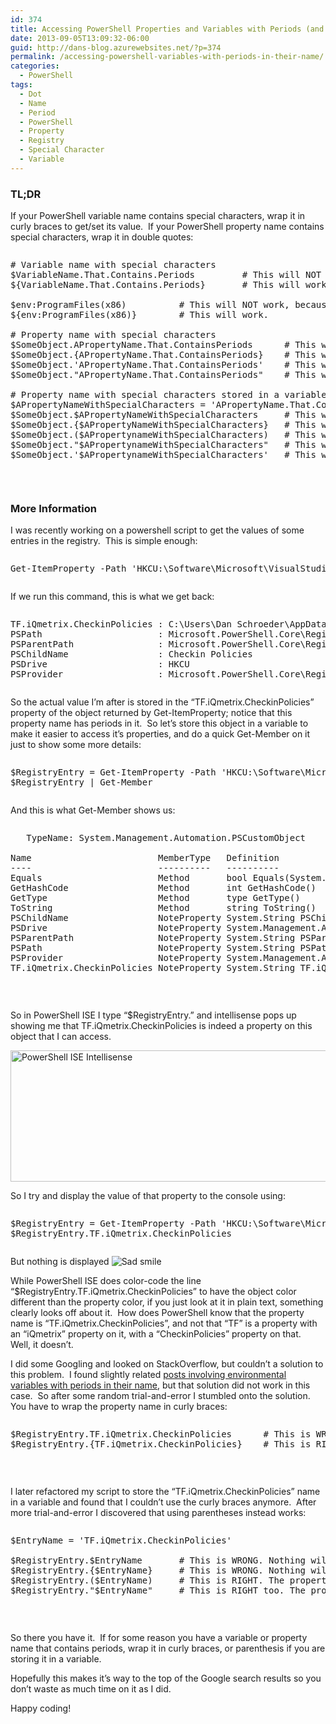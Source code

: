 ```yaml
---
id: 374
title: Accessing PowerShell Properties and Variables with Periods (and other special characters) in their Name
date: 2013-09-05T13:09:32-06:00
guid: http://dans-blog.azurewebsites.net/?p=374
permalink: /accessing-powershell-variables-with-periods-in-their-name/
categories:
  - PowerShell
tags:
  - Dot
  - Name
  - Period
  - PowerShell
  - Property
  - Registry
  - Special Character
  - Variable
---
```

### TL;DR

If your PowerShell variable name contains special characters, wrap it in curly braces to get/set its value.&#160; If your PowerShell property name contains special characters, wrap it in double quotes:

<div id="scid:C89E2BDB-ADD3-4f7a-9810-1B7EACF446C1:ad32e0da-8e49-4395-8ab6-470fe0ba9cc9" class="wlWriterEditableSmartContent" style="float: none; padding-bottom: 0px; padding-top: 0px; padding-left: 0px; margin: 0px; display: inline; padding-right: 0px">
  <pre style=white-space:normal>

  <pre class="brush: powershell; pad-line-numbers: true; title: ; notranslate" title="">
# Variable name with special characters
$VariableName.That.Contains.Periods			# This will NOT work.
${VariableName.That.Contains.Periods}		# This will work.

$env:ProgramFiles(x86)			# This will NOT work, because parentheses are special characters.
${env:ProgramFiles(x86)}		# This will work.

# Property name with special characters
$SomeObject.APropertyName.That.ContainsPeriods		# This will NOT work.
$SomeObject.{APropertyName.That.ContainsPeriods}	# This will work.
$SomeObject.'APropertyName.That.ContainsPeriods'	# This will also work.
$SomeObject."APropertyName.That.ContainsPeriods"	# This will work too.

# Property name with special characters stored in a variable
$APropertyNameWithSpecialCharacters = 'APropertyName.That.ContainsPeriods'
$SomeObject.$APropertyNameWithSpecialCharacters		# This will NOT work.
$SomeObject.{$APropertyNameWithSpecialCharacters}	# This will NOT work.
$SomeObject.($APropertynameWithSpecialCharacters)	# This will work.
$SomeObject."$APropertynameWithSpecialCharacters"	# This will also work.
$SomeObject.'$APropertynameWithSpecialCharacters'	# This will NOT work.
</pre>
</div>

&#160;

### More Information

I was recently working on a powershell script to get the values of some entries in the registry.&#160; This is simple enough:

<div id="scid:C89E2BDB-ADD3-4f7a-9810-1B7EACF446C1:55c80560-3850-4ff1-b769-85f2746c8b84" class="wlWriterEditableSmartContent" style="float: none; padding-bottom: 0px; padding-top: 0px; padding-left: 0px; margin: 0px; display: inline; padding-right: 0px">
  <pre style=white-space:normal>

  <pre class="brush: powershell; pad-line-numbers: true; title: ; notranslate" title="">
Get-ItemProperty -Path 'HKCU:\Software\Microsoft\VisualStudio\11.0_Config\TeamFoundation\SourceControl\Checkin Policies' -Name 'TF.iQmetrix.CheckinPolicies'
</pre>
</div>

If we run this command, this is what we get back:

<div id="scid:C89E2BDB-ADD3-4f7a-9810-1B7EACF446C1:ed4fd505-e592-4fa4-8d58-021890a84d38" class="wlWriterEditableSmartContent" style="float: none; padding-bottom: 0px; padding-top: 0px; padding-left: 0px; margin: 0px; display: inline; padding-right: 0px">
  <pre style=white-space:normal>

  <pre class="brush: plain; title: ; notranslate" title="">
TF.iQmetrix.CheckinPolicies : C:\Users\Dan Schroeder\AppData\Local\Microsoft\VisualStudio\11.0\Extensions\mwlu1noz.4t5\TF.iQmetrix.CheckinPolicies.dll
PSPath                      : Microsoft.PowerShell.Core\Registry::HKEY_CURRENT_USER\Software\Microsoft\VisualStudio\11.0_Config\TeamFoundation\SourceControl\Checkin Policies
PSParentPath                : Microsoft.PowerShell.Core\Registry::HKEY_CURRENT_USER\Software\Microsoft\VisualStudio\11.0_Config\TeamFoundation\SourceControl
PSChildName                 : Checkin Policies
PSDrive                     : HKCU
PSProvider                  : Microsoft.PowerShell.Core\Registry
</pre>
</div>

So the actual value I’m after is stored in the “TF.iQmetrix.CheckinPolicies” property of the object returned by Get-ItemProperty; notice that this property name has periods in it.&#160; So let’s store this object in a variable to make it easier to access it’s properties, and do a quick Get-Member on it just to show some more details:

<div id="scid:C89E2BDB-ADD3-4f7a-9810-1B7EACF446C1:1c35b055-99ea-4e3c-8150-9370a026d21f" class="wlWriterEditableSmartContent" style="float: none; padding-bottom: 0px; padding-top: 0px; padding-left: 0px; margin: 0px; display: inline; padding-right: 0px">
  <pre style=white-space:normal>

  <pre class="brush: powershell; title: ; notranslate" title="">
$RegistryEntry = Get-ItemProperty -Path 'HKCU:\Software\Microsoft\VisualStudio\11.0_Config\TeamFoundation\SourceControl\Checkin Policies' -Name 'TF.iQmetrix.CheckinPolicies'
$RegistryEntry | Get-Member
</pre>
</div>

And this is what Get-Member shows us:

<div id="scid:C89E2BDB-ADD3-4f7a-9810-1B7EACF446C1:81b5dca5-dcf8-4bbc-9dd2-730cbc50cf85" class="wlWriterEditableSmartContent" style="float: none; padding-bottom: 0px; padding-top: 0px; padding-left: 0px; margin: 0px; display: inline; padding-right: 0px">
  <pre style=white-space:normal>

  <pre class="brush: plain; title: ; notranslate" title="">
   TypeName: System.Management.Automation.PSCustomObject

Name                        MemberType   Definition
----                        ----------   ----------
Equals                      Method       bool Equals(System.Object obj)
GetHashCode                 Method       int GetHashCode()
GetType                     Method       type GetType()
ToString                    Method       string ToString()
PSChildName                 NoteProperty System.String PSChildName=Checkin Policies
PSDrive                     NoteProperty System.Management.Automation.PSDriveInfo PSDrive=HKCU
PSParentPath                NoteProperty System.String PSParentPath=Microsoft.PowerShell.Core\Registry::HKEY_CURRENT_USER\Software\Microsoft\VisualStudio\11.0_Config\TeamFoundation\SourceControl
PSPath                      NoteProperty System.String PSPath=Microsoft.PowerShell.Core\Registry::HKEY_CURRENT_USER\Software\Microsoft\VisualStudio\11.0_Config\TeamFoundation\SourceControl\Checkin Policies
PSProvider                  NoteProperty System.Management.Automation.ProviderInfo PSProvider=Microsoft.PowerShell.Core\Registry
TF.iQmetrix.CheckinPolicies NoteProperty System.String TF.iQmetrix.CheckinPolicies=C:\Users\Dan Schroeder\AppData\Local\Microsoft\VisualStudio\11.0\Extensions\mwlu1noz.4t5\TF.iQmetrix.CheckinPolicies.dll
</pre>
</div>

&#160;

So in PowerShell ISE I type “$RegistryEntry.” and intellisense pops up showing me that TF.iQmetrix.CheckinPolicies is indeed a property on this object that I can access.

[<img title="PowerShell ISE Intellisense" style="border-left-width: 0px; border-right-width: 0px; background-image: none; border-bottom-width: 0px; padding-top: 0px; padding-left: 0px; display: inline; padding-right: 0px; border-top-width: 0px" border="0" alt="PowerShell ISE Intellisense" src="http://dans-blog.azurewebsites.net/wp-content/uploads/2013/09/PowerShell-ISE-Intellisense_thumb.png" width="600" height="210" />](http://dans-blog.azurewebsites.net/wp-content/uploads/2013/09/PowerShell-ISE-Intellisense.png)

So I try and display the value of that property to the console using:

<div id="scid:C89E2BDB-ADD3-4f7a-9810-1B7EACF446C1:6f57a12a-00a3-4b05-b47e-d34234f380f5" class="wlWriterEditableSmartContent" style="float: none; padding-bottom: 0px; padding-top: 0px; padding-left: 0px; margin: 0px; display: inline; padding-right: 0px">
  <pre style=white-space:normal>

  <pre class="brush: powershell; title: ; notranslate" title="">
$RegistryEntry = Get-ItemProperty -Path 'HKCU:\Software\Microsoft\VisualStudio\11.0_Config\TeamFoundation\SourceControl\Checkin Policies' -Name 'TF.iQmetrix.CheckinPolicies'
$RegistryEntry.TF.iQmetrix.CheckinPolicies
</pre>
</div>

But nothing is displayed <img class="wlEmoticon wlEmoticon-sadsmile" style="border-top-style: none; border-left-style: none; border-bottom-style: none; border-right-style: none" alt="Sad smile" src="http://dans-blog.azurewebsites.net/wp-content/uploads/2013/09/wlEmoticon-sadsmile.png" />

While PowerShell ISE does color-code the line “$RegistryEntry.TF.iQmetrix.CheckinPolicies” to have the object color different than the property color, if you just look at it in plain text, something clearly looks off about it.&#160; How does PowerShell know that the property name is “TF.iQmetrix.CheckinPolicies”, and not that “TF” is a property with an “iQmetrix” property on it, with a “CheckinPolicies” property on that.&#160; Well, it doesn’t.

I did some Googling and looked on StackOverflow, but couldn’t a solution to this problem.&#160; I found slightly related [posts involving environmental variables with periods in their name](http://stackoverflow.com/questions/9984065/cannot-resolve-environment-variables-in-powershell-with-periods-in-them), but that solution did not work in this case.&#160; So after some random trial-and-error I stumbled onto the solution.&#160; You have to wrap the property name in curly braces:

<div id="scid:C89E2BDB-ADD3-4f7a-9810-1B7EACF446C1:ce3091d6-423c-44e2-ba48-064f99fc0dd9" class="wlWriterEditableSmartContent" style="float: none; padding-bottom: 0px; padding-top: 0px; padding-left: 0px; margin: 0px; display: inline; padding-right: 0px">
  <pre style=white-space:normal>

  <pre class="brush: powershell; title: ; notranslate" title="">
$RegistryEntry.TF.iQmetrix.CheckinPolicies		# This is WRONG. Nothing will be returned.
$RegistryEntry.{TF.iQmetrix.CheckinPolicies}	# This is RIGHT. The property's value will returned.
</pre>
</div>

&#160;

I later refactored my script to store the “TF.iQmetrix.CheckinPolicies” name in a variable and found that I couldn’t use the curly braces anymore.&#160; After more trial-and-error I discovered that using parentheses instead works:

<div id="scid:C89E2BDB-ADD3-4f7a-9810-1B7EACF446C1:20716b83-d944-4b87-98df-292f161a9467" class="wlWriterEditableSmartContent" style="float: none; padding-bottom: 0px; padding-top: 0px; padding-left: 0px; margin: 0px; display: inline; padding-right: 0px">
  <pre style=white-space:normal>

  <pre class="brush: powershell; title: ; notranslate" title="">
$EntryName = 'TF.iQmetrix.CheckinPolicies'

$RegistryEntry.$EntryName		# This is WRONG. Nothing will be returned.
$RegistryEntry.{$EntryName}		# This is WRONG. Nothing will be returned.
$RegistryEntry.($EntryName)		# This is RIGHT. The property's value will be returned.
$RegistryEntry."$EntryName"		# This is RIGHT too. The property's value will be returned.
</pre>
</div>

&#160;

So there you have it.&#160; If for some reason you have a variable or property name that contains periods, wrap it in curly braces, or parenthesis if you are storing it in a variable.

Hopefully this makes it’s way to the top of the Google search results so you don’t waste as much time on it as I did.

Happy coding!
